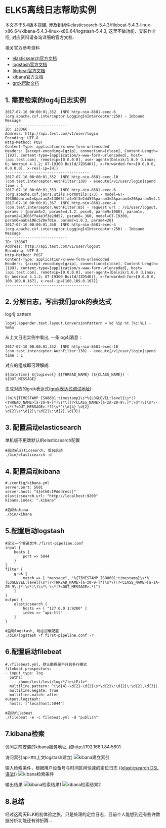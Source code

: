 # ELK5离线日志帮助实例
本文基于5.4版本搭建, 涉及到组件elasticsearch-5.4.3/filebeat-5.4.3-linux-x86_64/kibana-5.4.3-linux-x86_64/logstash-5.4.3, 这里不做功能、安装作介绍, 对应资料请查询详细的官方文档.

相关官方参考资料
- [elasticsearch官方文档](https://www.elastic.co/guide/cn/elasticsearch/guide/current/index.html)
- [logstash官方文档](https://www.elastic.co/guide/en/logstash/5.4/index.html)
- [filebeat官方文档](https://www.elastic.co/guide/en/beats/filebeat/current/index.html)
- [kibana官方文档](https://www.elastic.co/guide/en/kibana/5.4/index.html)
- [grok帮助文档](https://www.elastic.co/guide/en/logstash/5.4/plugins-filters-grok.html)

## 1. 需要检索的log4j日志实例
```
2017-07-10 00:00:01,352  INFO http-nio-8681-exec-6 (org.apache.cxf.interceptor.LoggingInInterceptor:250) - Inbound Message
----------------------------
ID: 138366
Address: http://api.test.com/v1/user/login
Encoding: UTF-8
Http-Method: POST
Content-Type: application/x-www-form-urlencoded
Headers: {accept-encoding=[gzip], connection=[close], Content-Length=[193], content-type=[application/x-www-form-urlencoded], host=[api.test.com], remoteip=[0.0.0.0], user-agent=[Dalvik/1.6.0 (Linux; U; Android 4.1.2; GT-I9300 Build/JZO54K)], x-forwarded-for=[0.0.0.0, 0.0.0.0], x-real-ip=[H]}
--------------------------------------
2017-07-10 00:00:01,352  INFO http-nio-8681-exec-10 (com.test.interceptor.AuthFilter:138) - execute[/v1/user/login]spend time : 1
2017-07-10 00:00:01,353  INFO http-nio-8681-exec-6 (org.apache.cxf.jaxrs.utils.FormUtils:173) - model=GT-I9300&param1=&param2=13065ffa4e3f3e2dd57&param3=2&param4=20&param5=4.1.2&param6=aaba106c520ef01e&param7=1.0.3&param8=_360&param9=10001
2017-07-10 00:00:01,367  INFO http-nio-8681-exec-4 (com.test.interceptor.AuthFilter:85) - request url : /v1/user/logout, params : {param3=2, param5=4.1.2, pos=0, param9=10001, param1=, param2=13065ffa4e3f3e2dd57, param8=_360, model=GT-I9300, param6=aaba106c520ef01e, param7=1.0.3, param4=20}
2017-07-10 00:00:01,368  INFO http-nio-8681-exec-4 (org.apache.cxf.interceptor.LoggingInInterceptor:250) - Inbound Message
----------------------------
ID: 138367
Address: http://api.test.com/v1/user/logout
Encoding: UTF-8
Http-Method: POST
Content-Type: application/x-www-form-urlencoded
Headers: {accept-encoding=[gzip], connection=[close], Content-Length=[199], content-type=[application/x-www-form-urlencoded], host=[api.test.com], remoteip=[0.0.0.0], user-agent=[Dalvik/1.6.0 (Linux; U; Android 4.1.2; GT-I9300 Build/JZO54K)], x-forwarded-for=[0.0.0.0, 100.109.0.167], x-real-ip=[100.109.0.167]}
--------------------------------------
```
## 2. 分解日志，写出我们grok的表达式
log4j pattern
```
log4j.appender.test.layout.ConversionPattern = %d %5p %t (%c:%L) - %m%n
```
从上文日志实例中看出, 一条log4j消息：
```
2017-07-10 00:00:01,352  INFO http-nio-8681-exec-10 (com.test.interceptor.AuthFilter:138) - execute[/v1/user/login]spend time : 1
```
对应的组成即可理解成:
```
${datetime} ${logLevel} ${THREAD_NAME} (${CLASS_NAME}) - ${OUT_MESSAGE}
```
生成对应的grok表达式([grok表达式调试地址](http://grokdebug.herokuapp.com/))
```
(?m)%{TIMESTAMP_ISO8601:timestamp}\s*%{LOGLEVEL:level}\s*(?<THREAD_NAME>[a-z0-9-]*)\s*\((?<CLASS_NAME>[a-zA-Z0-9\.]*:\d*)\)\s*\-\s*(?<OUT_MESSAGE>.*?)\s*^(\d{4}-\d{2}-\d{2}\s*\d{2}\:\d{2}\:\d{2},\d{3})
```

## 3. 配置启动elasticsearch
单机版不更改默认的elasticsearch配置
```
#启动elasticsearch, 后台启动
./bin/elasticearch -d
```
## 4. 配置启动kibana
```
#./config/kibana.yml
server.port: 5601
server.host: "${eth0:IPAddress}"
elasticsearch.url: "http://localhost:9200"
kibana.index: ".kibana"

#启动kibana
./bin/kibana
```

## 5.配置启动logstash
```
#定义一个管道文件./first-pipeline.conf
input {
    beats {
        port => 5044
    }
}
filter {
    grok {
        match => [ "message", "%{TIMESTAMP_ISO8601:timestamp}\s*%{LOGLEVEL:level}\s*(?<THREAD_NAME>[a-z0-9-]*)\s*\((?<CLASS_NAME>[a-zA-Z0-9\.]*:\d*)\)\s*\-\s*(?<OUT_MESSAGE>.*)"]
    }
}
output {
    elasticsearch {
        hosts => [ "127.0.0.1:9200" ]
        index => "api-ttt"
    }
}

#启动logstash, 动态加载配置
./bin/logstash -f first-pipeline.conf -r
```
## 6.配置启动filebeat
```
#./filebeat.yml, 默认勘探是不开启多行模式
filebeat.prospectors:
- input_type: log
  paths:
    - /home/test/test/log/*/testFile*
  multiline.pattern: ^(\d{4}-\d{2}-\d{2}\s*\d{2}\:\d{2}\:\d{2},\d{3})
  multiline.negate: true
  multiline.match: after
output.logstash:
  hosts: ["localhost:5044"]

#启动filebeat
./filebeat -e -c filebeat.yml -d "publish"
```

## 7.kibana检索
访问之前安装的kibana服务地址, 如http://192.168.1.84:5601

访问索引api-ttt(上文logstash建立)
![kibana建立索引](https://zzqfsy.github.io/image/kibana/kibana索引.png)

输入检索条件，根据用户设备号与时间区间快速的定位日志
(([elasticsearch DSL语法](https://www.elastic.co/guide/en/elasticsearch/reference/current/query-dsl.html)))
![kibana检索条件](https://zzqfsy.github.io/image/kibana/kibana检索.png)

输出结果
![kibana检索结果1](https://zzqfsy.github.io/image/kibana/kibana搜索\(1\).png)
![kibana检索结果2](https://zzqfsy.github.io/image/kibana/kibana搜索\(2\).png)

## 8.总结
经过这两天ELK的初体验之旅，只是处理的定位日志，目前个人能想到还有些许数据分析功能还有待折腾...